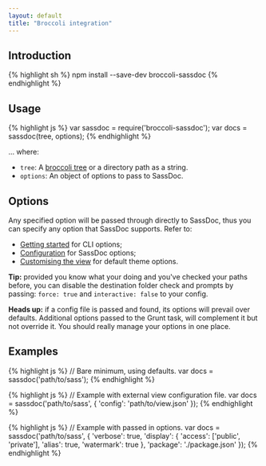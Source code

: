 ```yaml
---
layout: default
title: "Broccoli integration"
---
```


## Introduction

{% highlight sh %}
npm install --save-dev broccoli-sassdoc
{% endhighlight %}

## Usage

{% highlight js %}
var sassdoc = require('broccoli-sassdoc');
var docs = sassdoc(tree, options);
{% endhighlight %}

... where:

* `tree`: A [broccoli tree](https://github.com/broccolijs/broccoli#plugin-api-specification) or a directory path as a string.
* `options`: An object of options to pass to SassDoc.

## Options

Any specified option will be passed through directly to SassDoc, thus you can
specify any option that SassDoc supports. Refer to:

* [Getting started](/getting-started/) for CLI options;
* [Configuration](/configuration/) for SassDoc options;
* [Customising the view](/customising-the-view/) for default theme options.

<p class="note note--info">
  <strong>Tip:</strong> provided you know what your doing and you've checked your paths before,
  you can disable the destination folder check and prompts by passing:
  <code>force: true</code> and <code>interactive: false</code> to your config.
</p>

<p class="note note--info">
  <strong>Heads up:</strong> if a config file is passed
and found, its options will prevail over defaults. Additional options passed to
the Grunt task, will complement it but not override it.
You should really manage your options in one place.
</p>

## Examples

{% highlight js %}
// Bare minimum, using defaults.
var docs = sassdoc('path/to/sass');
{% endhighlight %}

{% highlight js %}
// Example with external view configuration file.
var docs = sassdoc('path/to/sass', {
    'config': 'path/to/view.json'
});
{% endhighlight %}

{% highlight js %}
// Example with passed in options.
var docs = sassdoc('path/to/sass', {
    'verbose': true,
    'display': {
      'access': ['public', 'private'],
      'alias': true,
      'watermark': true
    },
    'package': './package.json'
});
{% endhighlight %}

